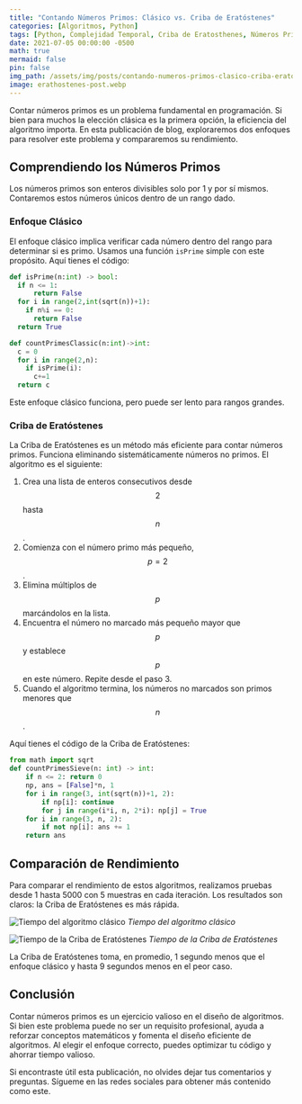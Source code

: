 ```yaml
---
title: "Contando Números Primos: Clásico vs. Criba de Eratóstenes"
categories: [Algoritmos, Python]
tags: [Python, Complejidad Temporal, Criba de Eratosthenes, Números Primos]
date: 2021-07-05 00:00:00 -0500
math: true
mermaid: false
pin: false
img_path: /assets/img/posts/contando-numeros-primos-clasico-criba-eratostenes/
image: erathostenes-post.webp
---
```

Contar números primos es un problema fundamental en programación. Si bien para muchos la elección clásica es la primera opción, la eficiencia del algoritmo importa. En esta publicación de blog, exploraremos dos enfoques para resolver este problema y compararemos su rendimiento.

## Comprendiendo los Números Primos

Los números primos son enteros divisibles solo por 1 y por sí mismos. Contaremos estos números únicos dentro de un rango dado.

### Enfoque Clásico

El enfoque clásico implica verificar cada número dentro del rango para determinar si es primo. Usamos una función `isPrime` simple con este propósito. Aquí tienes el código:

```python
def isPrime(n:int) -> bool:
  if n <= 1:
      return False
  for i in range(2,int(sqrt(n))+1):
    if n%i == 0:
      return False
  return True

def countPrimesClassic(n:int)->int:
  c = 0
  for i in range(2,n):
    if isPrime(i):
      c+=1
  return c
```

Este enfoque clásico funciona, pero puede ser lento para rangos grandes.

### Criba de Eratóstenes

La Criba de Eratóstenes es un método más eficiente para contar números primos. Funciona eliminando sistemáticamente números no primos. El algoritmo es el siguiente:

1. Crea una lista de enteros consecutivos desde $$2$$ hasta $$n$$.
2. Comienza con el número primo más pequeño, $$p = 2$$.
3. Elimina múltiplos de $$p$$ marcándolos en la lista.
4. Encuentra el número no marcado más pequeño mayor que $$p$$ y establece $$p$$ en este número. Repite desde el paso 3.
5. Cuando el algoritmo termina, los números no marcados son primos menores que $$n$$.

Aquí tienes el código de la Criba de Eratóstenes:

```python
from math import sqrt
def countPrimesSieve(n: int) -> int:
    if n <= 2: return 0
    np, ans = [False]*n, 1
    for i in range(3, int(sqrt(n))+1, 2):
        if np[i]: continue
        for j in range(i*i, n, 2*i): np[j] = True
    for i in range(3, n, 2):
        if not np[i]: ans += 1
    return ans
```

## Comparación de Rendimiento

Para comparar el rendimiento de estos algoritmos, realizamos pruebas desde 1 hasta 5000 con 5 muestras en cada iteración. Los resultados son claros: la Criba de Eratóstenes es más rápida.

![Tiempo del algoritmo clásico](prime-classic.webp)
_Tiempo del algoritmo clásico_

![Tiempo de la Criba de Eratóstenes](prime-sieve.webp)
_Tiempo de la Criba de Eratóstenes_

La Criba de Eratóstenes toma, en promedio, 1 segundo menos que el enfoque clásico y hasta 9 segundos menos en el peor caso.

## Conclusión

Contar números primos es un ejercicio valioso en el diseño de algoritmos. Si bien este problema puede no ser un requisito profesional, ayuda a reforzar conceptos matemáticos y fomenta el diseño eficiente de algoritmos. Al elegir el enfoque correcto, puedes optimizar tu código y ahorrar tiempo valioso.

Si encontraste útil esta publicación, no olvides dejar tus comentarios y preguntas. Sígueme en las redes sociales para obtener más contenido como este.
